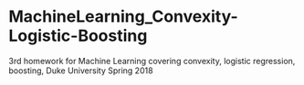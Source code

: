 # MachineLearning_Convexity-Logistic-Boosting
3rd homework for Machine Learning covering convexity, logistic regression, boosting, Duke University Spring 2018
